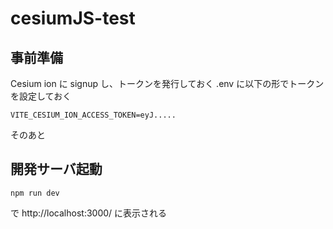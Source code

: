 # cesiumJS-test

## 事前準備

Cesium ion に signup し、トークンを発行しておく
.env に以下の形でトークンを設定しておく

```
VITE_CESIUM_ION_ACCESS_TOKEN=eyJ.....
```

そのあと

## 開発サーバ起動

```
npm run dev
```

で http://localhost:3000/ に表示される
